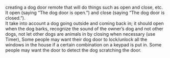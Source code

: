 creating a dog door remote that will do things such as open and close, etc.
It open (saying “The dog door is open.”) and close (saying “The dog door is closed.”).  
It take into account a dog going outside and coming back in; it should open when the dog barks, recognize the sound of the owner’s dog and not other dogs, not let other dogs are animals in by closing when necessary (use Timer),
Some people may want their dog door to lock/unlock all the windows in the house if a certain combination on a keypad is put in.  Some people may want the door to detect the dog scratching the door.
